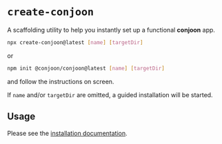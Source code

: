 # `create-conjoon`

A scaffolding utility to help you instantly set up a functional **conjoon** app.

```bash
npx create-conjoon@latest [name] [targetDir]
```
or
```bash
npm init @conjoon/conjoon@latest [name] [targetDir]
```
and follow the instructions on screen.

If `name` and/or `targetDir` are omitted, a guided installation will be started.

## Usage

Please see the [installation documentation](https://conjoon.org/docs/api/misc/@conjoon/create-conjoon).